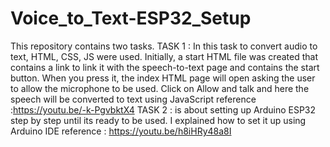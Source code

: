 # Voice_to_Text-ESP32_Setup
This repository contains two tasks.  TASK 1 : In this task to convert audio to text, HTML, CSS, JS were used. Initially, a start HTML file was created that contains a link to link it with the speech-to-text page and contains the start button. When you press it, the index HTML page will open asking the user to allow the microphone to be used. Click on Allow and talk and here the speech will be converted to text using JavaScript  reference :https://youtu.be/-k-PgvbktX4  TASK 2 : is about setting up Arduino ESP32 step by step until its ready to be used. I explained how to set it up using Arduino IDE  reference : https://youtu.be/h8iHRy48a8I
